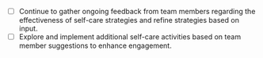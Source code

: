 - [ ] Continue to gather ongoing feedback from team members regarding the effectiveness of self-care strategies and refine strategies based on input.
- [ ] Explore and implement additional self-care activities based on team member suggestions to enhance engagement.